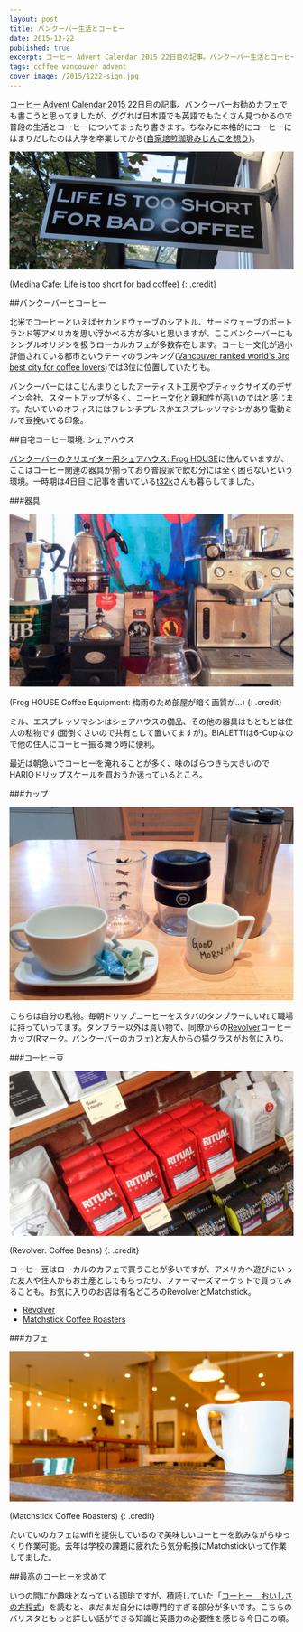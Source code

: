 ```yaml
---
layout: post
title: バンクーバー生活とコーヒー
date: 2015-12-22
published: true
excerpt: コーヒー Advent Calendar 2015 22日目の記事。バンクーバー生活とコーヒーについて書きます。
tags: coffee vancouver advent
cover_image: /2015/1222-sign.jpg
---
```

[コーヒー Advent Calendar 2015](http://www.adventar.org/calendars/895) 22日目の記事。バンクーバーお勧めカフェでも書こうと思ってましたが、ググれば日本語でも英語でもたくさん見つかるので普段の生活とコーヒーについてまったり書きます。ちなみに本格的にコーヒーにはまりだしたのは大学を卒業してから([自家焙煎珈琲みじんこを想う](/mijinco-coffee/))。

![Medina Cafe: Life is too short for bad coffee](/images/2015/1222-sign.jpg)

(Medina Cafe: Life is too short for bad coffee)
{: .credit}


##バンクーバーとコーヒー

北米でコーヒーといえばセカンドウェーブのシアトル、サードウェーブのポートランド等アメリカを思い浮かべる方が多いと思いますが、ここバンクーバーにもシングルオリジンを扱うローカルカフェが多数存在します。コーヒー文化が過小評価されている都市というテーマのランキング([Vancouver ranked world's 3rd best city for coffee lovers](http://www.vancitybuzz.com/2015/01/vancouver-ranked-worlds-3rd-best-city-coffee-lovers/))では3位に位置していたりも。

バンクーバーにはこじんまりとしたアーティスト工房やブティックサイズのデザイン会社、スタートアップが多く、コーヒー文化と親和性が高いのではと感じます。たいていのオフィスにはフレンチプレスかエスプレッソマシンがあり電動ミルで豆挽いてる印象。

##自宅コーヒー環境: シェアハウス

[バンクーバーのクリエイター用シェアハウス: Frog HOUSE](http://vancouverch.com/)に住んでいますが、ここはコーヒー関連の器具が揃っており普段家で飲む分には全く困らないという環境。一時期は4日目に記事を書いている[t32k](http://t32k.me/mol/log/coffee-lovers/)さんも暮らしてました。

###器具

![Frog HOUSE Coffee Equipment](/images/2015/1222-coffee-equipment.jpg)

(Frog HOUSE Coffee Equipment: 梅雨のため部屋が暗く画質が...)
{: .credit}


ミル、エスプレッソマシンはシェアハウスの備品、その他の器具はもともとは住人の私物です(面倒くさいので共有として置いてますが)。BIALETTIは6-Cupなので他の住人にコーヒー振る舞う時に便利。

最近は朝急いでコーヒーを淹れることが多く、味のばらつきも大きいのでHARIOドリップスケールを買おうか迷っているところ。

###カップ

![Coffee Cup](/images/2015/1222-coffee-cup.jpg)

こちらは自分の私物。毎朝ドリップコーヒーをスタバのタンブラーにいれて職場に持っていってます。タンブラー以外は貰い物で、同僚からの[Revolver](http://revolvercoffee.ca/home/)コーヒーカップ(Rマーク。バンクーバーのカフェ)と友人からの猫グラスがお気に入り。

###コーヒー豆

![Revolver: Coffee Beans](/images/2015/1222-revolver.jpg)

(Revolver: Coffee Beans)
{: .credit}

コーヒー豆はローカルのカフェで買うことが多いですが、アメリカへ遊びにいった友人や住人からお土産としてもらったり、ファーマーズマーケットで買ってみることも。お気に入りのお店は有名どころのRevolverとMatchstick。

- [Revolver](http://revolvercoffee.ca/home/)
- [Matchstick Coffee Roasters](http://www.matchstickcoffee.com/)

###カフェ

![Matchstick Coffee Roasters](/images/2015/1222-matchstick.jpg)

(Matchstick Coffee Roasters)
{: .credit}

たいていのカフェはwifiを提供しているので美味しいコーヒーを飲みながらゆっくり作業可能。去年は学校の課題に疲れたら気分転換にMatchstickいって作業してました。

##最高のコーヒーを求めて

いつの間にか趣味となっている珈琲ですが、積読していた「[コーヒー　おいしさの方程式](http://www.amazon.co.jp/ebook/dp/B00IHJN364/)」を読むと、まだまだ自分には専門的すぎる部分が多いです。こちらのバリスタともっと詳しい話ができる知識と英語力の必要性を感じる今日この頃。



